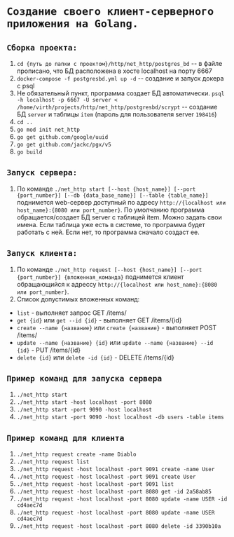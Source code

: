 # `Создание своего клиент-серверного приложения на Golang.`

## `Сборка проекта:`
1) `cd {путь до папки с проектом}/http/net_http/postgres_bd` -- в файле прописано, что БД расположена в хосте localhost на порту 6667
2) `docker-compose -f postgresbd.yml up -d` -- создание и запуск докера с psql
3)  Не обязательный пункт, программа создает БД автоматически. `psql -h localhost -p 6667 -U server < /home/virth/projects/http/net_http/postgresbd/scrypt` -- создание БД `server` и таблицы `item` (пароль для пользователя server `198416`)
4) `cd ..`
5) `go mod init net_http`
6) `go get github.com/google/uuid`
7) `go get github.com/jackc/pgx/v5`
8) `go build`

## `Запуск сервера:`
1) По команде `./net_http start [--host {host_name}] [--port {port_number}] [--db {data_base_name}] [--table {table_name}]` поднимется web-сервер доступный по адресу `http://{localhost или host_name}:{8080 или port_number}`. По умолчанию программа обращается/создает БД server с таблицей item. Можно задать свои имена. Если таблица уже есть в системе, то программа будет работать с ней. Если нет, то программа сначало создаст ее.

## `Запуск клиента:`
1) По команде `./net_http request [--host {host_name}] [--port {port_number}] {вложенная_команда}` поднимется клиент обращающийся к адрессу `http://{localhost или host_name}:{8080 или port_number}`.
2) Список допустимых вложенных команд:
  - `list` - выполняет запрос GET /items/
  - `get {id}` или `get --id {id}` - выполняет GET /items/{id}
  - `create --name {название}` или `create {название}`  - выполняет POST /items/
  - `update --name {название} {id}` или `update --name {название} --id {id}` - PUT /items/{id}
  - `delete {id}` или `delete -id {id}` - DELETE /items/{id}

## `Пример команд для запуска сервера`
1) `./net_http start  ` 
2) `./net_http start -host localhost -port 8080`
3)  `./net_http start -port 9090 -host localhost`
3)  `./net_http start -port 9090 -host localhost -db users -table items`

## `Пример команд для клиента`
1) `./net_http request create -name Diablo`
2) `./net_http request list `
3) `./net_http request -host localhost -port 9091 create -name User`
4) `./net_http request -host localhost -port 9091 create User`
5) `./net_http request -host localhost -port 9091 list`
6) `./net_http request -host localhost -port 8080 get -id 2a58ab85`
7) `./net_http request -host localhost -port 8080 update -name USER -id cd4aec7d`
8) `./net_http request -host localhost -port 8080 update -name USER cd4aec7d`
9) `./net_http request -host localhost -port 8080 delete -id 3390b10a`
